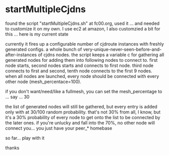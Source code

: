 # startMultipleCjdns
found the script "startMultipleCjdns.sh" at fc00.org, used it ... and needed to customize it on my own.
                                                                  I use ec2 at amazon, I also customzied a bit for this ...
here is my current state

currently it fires up a configurable number of cjdroute instances with freshly generated configs. a whole bunch of very-unique-never-seen-before-and-after-instances of cjdns nodes. the script keeps a variable c for gathering all generated nodes for adding them into following nodes to connect to. first node starts, second nodes starts and connects to first node. third node connects to first and second, tenth node connects to the first 9 nodes. when all nodes are launched, every node should be connected with every other node (mesh_percentace=100).

if you don't want/need/like a fullmesh, you can set the mesh_percentage to ... say ... 30

the list of generated nodes will still be gathered, but every entry is added only with at 30/100 random probability.
that's not 30% from all, I know, but it's a 30% probability of every node to get onto the list to be connected by the later ones. if you're unlucky and fall into the 70%, no other node will connect you... you just have your peer_* homebase

so far... play with it

thanks
